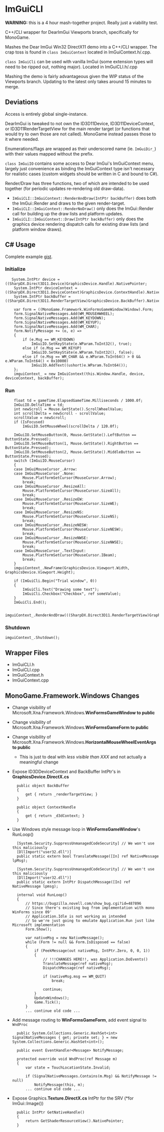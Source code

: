 # ImGuiCLI

**WARNING:** this is a 4 hour mash-together project. Really just a viability test.

C++/CLI wrapper for DearImGui Viewports branch, specifically for MonoGame.

Mashes the Dear ImGui Win32 DirectX11 demo into a C++/CLI wrapper. The crap toss is found in `class ImGuiContext` located in ImGuiContext.h/.cpp.

`class ImGuiCli` can be used with vanilla ImGui (some extension types will need to be ripped out, nothing major). Located in ImGuiCLI.h/.cpp

Mashing the demo is fairly advantageous given the WIP status of the Viewports branch. Updating to the latest only takes around 15 minutes to merge.

## Deviations

Access is entirely global single-instance.

DearImGui is tweaked to not own the ID3D11Device, ID3D11DeviceContext, or ID3D11RenderTargetView for the main render target (or functions that would try to own those are not called). MonoGame instead passes those to it where needed.

Enumerations/flags are wrapped as their underscored name (ie. `ImGuiDir_`) with their values mapped without the prefix.

`class ImGuiIO` contains some access to Dear ImGui's ImGuiContext menu, largely just convenience as binding the ImGuiContext type isn't necessary for realistic cases (custom widgets should be written in C and bound to C#).

Render/Draw has three functions, two of which are intended to be used together (for periodic updates re-rendering old draw-data).

- `ImGuiCLI::ImGuiContext::RenderAndDraw(IntPtr backBuffer)` does both the ImGui::Render and draws to the given render-target.
- `ImGuiCLI::ImGuiContext::RenderNoDraw()` only does the ImGui::Render call for building up the draw lists and platform updates.
- `ImGuiCLI::ImGuiContext::Draw(IntPtr backBuffer)` only does the graphics device rendering dispatch calls for existing draw lists (and platform window draws).

## C# Usage

Complete example [gist](https://gist.github.com/JSandusky/11b6a6ea85d42c9ab8606378a78c50cf).

### Initialize

       System.IntPtr device = ((SharpDX.Direct3D11.Device)GraphicsDevice.Handle).NativePointer;
        System.IntPtr deviceContext = ((SharpDX.Direct3D11.DeviceContext)GraphicsDevice.ContextHandle).NativePointer;
        System.IntPtr backBuffer = ((SharpDX.Direct3D11.RenderTargetView)GraphicsDevice.BackBuffer).NativePointer;
    
        var form = ((MonoGame.Framework.WinFormsGameWindow)Window).Form;
        form.SignalNativeMessages.Add(WM_MOUSEHWHEEL);
        form.SignalNativeMessages.Add(WM_KEYDOWN);
        form.SignalNativeMessages.Add(WM_KEYUP);
        form.SignalNativeMessages.Add(WM_CHAR);
        form.NotifyMessage += (o, e) =>
        {
            if (e.Msg == WM_KEYDOWN)
                ImGuiIO.SetKeyState(e.WParam.ToInt32(), true);
            else if (e.Msg == WM_KEYUP)
                ImGuiIO.SetKeyState(e.WParam.ToInt32(), false);
            else if (e.Msg == WM_CHAR && e.WParam.ToInt64() > 0 && e.WParam.ToInt64() < 0x10000)
                ImGuiIO.AddText((ushort)e.WParam.ToInt64());
        };
        imguiContext_ = new ImGuiContext(this.Window.Handle, device, deviceContext, backBuffer);

### Run

        float td = gameTime.ElapsedGameTime.Milliseconds / 1000.0f;
        ImGuiIO.DeltaTime = td;
        int newScroll = Mouse.GetState().ScrollWheelValue;
        int scrollDelta = newScroll - scrollValue;
        scrollValue = newScroll;
        if (IsFocused)
            ImGuiIO.SetMouseWheel(scrollDelta / 120.0f);
    
        ImGuiIO.SetMouseButton(0, Mouse.GetState().LeftButton == ButtonState.Pressed);
        ImGuiIO.SetMouseButton(1, Mouse.GetState().RightButton == ButtonState.Pressed);
        ImGuiIO.SetMouseButton(2, Mouse.GetState().MiddleButton == ButtonState.Pressed);
        switch (ImGuiIO.MouseCursor)
        {
        case ImGuiMouseCursor_.Arrow:
        case ImGuiMouseCursor_.None:
            Mouse.PlatformSetCursor(MouseCursor.Arrow);
            break;
        case ImGuiMouseCursor_.ResizeAll:
            Mouse.PlatformSetCursor(MouseCursor.SizeAll);
            break;
        case ImGuiMouseCursor_.ResizeEW:
            Mouse.PlatformSetCursor(MouseCursor.SizeWE);
            break;
        case ImGuiMouseCursor_.ResizeNS:
            Mouse.PlatformSetCursor(MouseCursor.SizeNS);
            break;
        case ImGuiMouseCursor_.ResizeNESW:
            Mouse.PlatformSetCursor(MouseCursor.SizeNESW);
            break;
        case ImGuiMouseCursor_.ResizeNWSE:
            Mouse.PlatformSetCursor(MouseCursor.SizeNWSE);
            break;
        case ImGuiMouseCursor_.TextInput:
            Mouse.PlatformSetCursor(MouseCursor.IBeam);
            break;
        }
        imguiContext_.NewFrame(GraphicsDevice.Viewport.Width, GraphicsDevice.Viewport.Height);
    
        if (ImGuiCli.Begin("Trial window", 0))
        {
            ImGuiCli.Text("Drawing some text");
            ImGuiCli.Checkbox("Checkbox", ref someValue);
        }
        ImGuiCli.End();
    
            imguiContext_.RenderAndDraw(((SharpDX.Direct3D11.RenderTargetView)GraphicsDevice.BackBuffer).NativePointer);

### Shutdown

`imguiContext_.Shutdown();`

## Wrapper Files

- ImGuiCLI.h
- ImGuiCLI.cpp
- ImGuiContext.h
- ImGuiContext.cpp

## MonoGame.Framework.Windows Changes

- Change visibility of Microsoft.Xna.Framework.Windows.**WinFormsGameWindow to public**

- Change visibility of Microsoft.Xna.Framework.Windows.**WinFormsGameForm to public**

- Change visibility of Microsoft.Xna.Framework.Windows.**HorizontalMouseWheelEventArgs to public**
    - This is just to deal with *less visible than XXX* and not actually a meaningful change

- Expose ID3DDeviceContext and BackBuffer IntPtr's in **GraphicsDevice.DirectX.cs**

        public object BackBuffer
        {
            get { return _renderTargetView; }
        }
        
        public object ContextHandle
        {
            get { return _d3dContext; }
        }

- Use Windows style message loop in **WinFormsGameWindow**'s RunLoop()

        [System.Security.SuppressUnmanagedCodeSecurity] // We won't use this maliciously
        [DllImport("user32.dll")]
        public static extern bool TranslateMessage([In] ref NativeMessage lpMsg);
        
        [System.Security.SuppressUnmanagedCodeSecurity] // We won't use this maliciously
        [DllImport("user32.dll")]
        public static extern IntPtr DispatchMessage([In] ref NativeMessage lpmsg);
        
        internal void RunLoop()
        {
            // https://bugzilla.novell.com/show_bug.cgi?id=487896
            // Since there's existing bug from implementation with mono WinForms since 09'
            // Application.Idle is not working as intended
            // So we're just going to emulate Application.Run just like Microsoft implementation
            Form.Show();
        
            var nativeMsg = new NativeMessage();
            while (Form != null && Form.IsDisposed == false)
            {
                if (PeekMessage(out nativeMsg, IntPtr.Zero, 0, 0, 1))
                {
                    // !!!CHANGES HERE!!, was Application.DoEvents()
                    TranslateMessage(ref nativeMsg);
                    DispatchMessage(ref nativeMsg);
        
                    if (nativeMsg.msg == WM_QUIT)
                        break;
        
                    continue;
                }
                UpdateWindows();
                Game.Tick();
            }
            ... continue old code ...

- Add message routing to **WinFormsGameForm**, add event signal to `WndProc`

        public System.Collections.Generic.HashSet<int> SignalNativeMessages { get; private set; } = new System.Collections.Generic.HashSet<int>();
        
        public event EventHandler<Message> NotifyMessage;
        
        protected override void WndProc(ref Message m)
        {
            var state = TouchLocationState.Invalid;
        
            if (SignalNativeMessages.Contains(m.Msg) && NotifyMessage != null)
                NotifyMessage(this, m);
            ... continue old code ...

- Expose Graphics.**Texture.DirectX.cs** IntPtr for the SRV (*for ImGui::Image())

        public IntPtr GetNativeHandle()
        {
            return GetShaderResourceView().NativePointer;
        }
